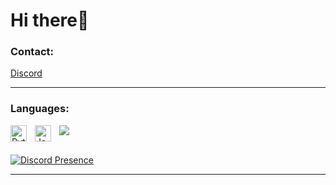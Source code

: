 # Hi there👋 

### Contact:

[Discord](https://discords.com/bio/p/lolek1650)

---

### Languages:

<img align="left" alt="Python" width="26px" src="https://cdn.jsdelivr.net/gh/devicons/devicon/icons/python/python-original.svg" style="padding-right:10px;" />
<img align="left" alt="JavaScript" width="26px" src="https://cdn.jsdelivr.net/gh/devicons/devicon/icons/javascript/javascript-original.svg" style="padding-right:10px;" />
<img src="https://cdn.jsdelivr.net/gh/devicons/devicon/icons/cplusplus/cplusplus-original.svg" />




<br />
<br/>

[![Discord Presence](https://lanyard.cnrad.dev/api/951209625968074802)](https://discord.com/users/951209625968074802)

---
